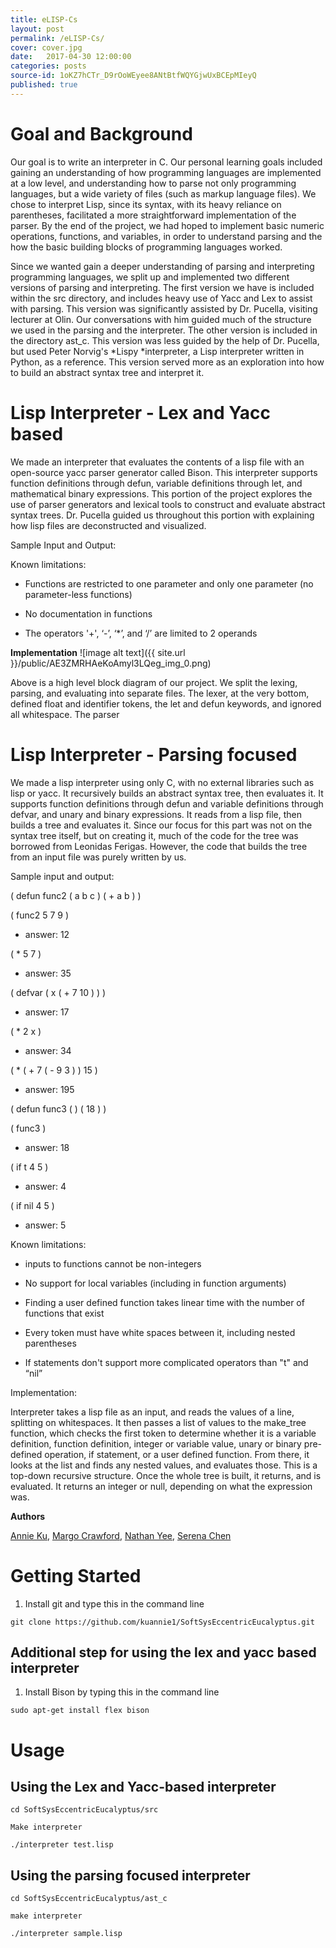 ```yaml
---
title: eLISP-Cs
layout: post
permalink: /eLISP-Cs/
cover: cover.jpg
date:   2017-04-30 12:00:00
categories: posts
source-id: 1oKZ7hCTr_D9rOoWEyee8ANtBtfWQYGjwUxBCEpMIeyQ
published: true
---
```

# **Goal and Background**

Our goal is to write an interpreter in C. Our personal learning goals included gaining an understanding of how programming languages are implemented at a low level, and understanding how to parse not only programming languages, but a wide variety of files (such as markup language files). We chose to interpret Lisp, since its syntax, with its heavy reliance on parentheses, facilitated a more straightforward implementation of the parser. By the end of the project, we had hoped to implement basic numeric operations, functions, and variables, in order to understand parsing and the how the basic building blocks of programming languages worked.

Since we wanted gain a deeper understanding of parsing and interpreting programming languages, we split up and implemented two different versions of parsing and interpreting. The first version we have is included within the src directory, and includes heavy use of Yacc and Lex to assist with parsing. This version was significantly assisted by Dr. Pucella, visiting lecturer at Olin. Our conversations with him guided much of the structure we used in the parsing and the interpreter. The other version is included in the directory ast_c. This version was less guided by the help of Dr. Pucella, but used Peter Norvig's *Lispy *interpreter, a Lisp interpreter written in Python, as a reference. This version served more as an exploration into how to build an abstract syntax tree and interpret it.

# **Lisp Interpreter -  Lex and Yacc based**

We made an interpreter that evaluates the contents of a lisp file with an open-source yacc parser generator called Bison. This interpreter supports function definitions through defun, variable definitions through let, and mathematical binary expressions. This portion of the project explores the use of parser generators and lexical tools to construct and evaluate abstract syntax trees. Dr. Pucella guided us throughout this portion with explaining how lisp files are deconstructed and visualized. 

Sample Input and Output:

Known limitations:

* Functions are restricted to one parameter and only one parameter (no parameter-less functions)

* No documentation in functions

* The operators '+', ‘-’, ‘*’, and ‘/’ are limited to 2 operands

**Implementation**![image alt text]({{ site.url }}/public/AE3ZMRHAeKoAmyl3LQeg_img_0.png)

Above is a high level block diagram of our project. We split the lexing, parsing, and evaluating into separate files. The lexer, at the very bottom, defined float and identifier tokens, the let and defun keywords, and ignored all whitespace. The parser 

# **Lisp Interpreter - Parsing focused**

We made a lisp interpreter using only C, with no external libraries such as lisp or yacc. It recursively builds an abstract syntax tree, then evaluates it. It supports function definitions through defun and variable definitions through defvar, and unary and binary expressions. It reads from a lisp file, then builds a tree and evaluates it. Since our focus for this part was not on the syntax tree itself, but on creating it, much of the code for the tree was borrowed from Leonidas Ferigas. However, the code that builds the tree from an input file was purely written by us.

Sample input and output: 

( defun func2 ( a b c ) ( + a b ) )

( func2 5 7 9 )

* answer: 12

( * 5 7 )

* answer: 35

( defvar ( x ( + 7 10 ) ) )

* answer: 17

( * 2 x )

* answer: 34

( * ( + 7 ( - 9 3 ) ) 15 )

* answer: 195

( defun func3 ( ) ( 18 ) )

( func3 )

* answer: 18

( if t 4 5 )

* answer: 4

( if nil 4 5 )

* answer: 5

Known limitations:

* inputs to functions cannot be non-integers

* No support for local variables (including in function arguments)

* Finding a user defined function takes linear time with the number of functions that exist

* Every token must have white spaces between it, including nested parentheses

* If statements don't support more complicated operators than "t" and “nil”

Implementation:

Interpreter takes a lisp file as an input, and reads the values of a line, splitting on whitespaces. It then passes a list of values to the make_tree function, which checks the first token to determine whether it is a variable definition, function definition, integer or variable value, unary or binary pre-defined operation, if statement, or a user defined function. From there, it looks at the list and finds any nested values, and evaluates those. This is a top-down recursive structure. Once the whole tree is built, it returns, and is evaluated. It returns an integer or null, depending on what the expression was. 

**Authors**

[Annie Ku](https://github.com/kuannie1), [Margo Crawford](https://github.com/Margaretmcrawf), [Nathan Yee](https://github.com/NathanYee), [Serena Chen](https://github.com/poosomooso)

# **Getting Started**

1. Install git and type this in the command line 

`git clone https://github.com/kuannie1/SoftSysEccentricEucalyptus.git`

## Additional step for using the lex and yacc based interpreter 

1. Install Bison by typing this in the command line

`sudo apt-get install flex bison`

# **Usage**

## Using the Lex and Yacc-based interpreter

`cd SoftSysEccentricEucalyptus/src`

`Make interpreter`

`./interpreter test.lisp`

## Using the parsing focused interpreter

`cd SoftSysEccentricEucalyptus/ast_c`

`make interpreter`

`./interpreter sample.lisp`

